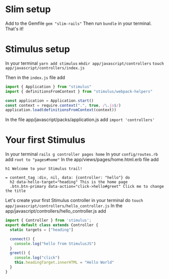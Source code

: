 # Slim setup

Add to the Gemfile
`gem "slim-rails"`
Then run `bundle` in your terminal. That's it!

# Stimulus setup

In your terminal
`yarn add stimulus`
`mkdir app/javascript/controllers`
`touch app/javascript/controllers/index.js`

Then in the `index.js` file add
```javascript
import { Application } from "stimulus"
import { definitionsFromContext } from "stimulus/webpack-helpers"

const application = Application.start()
const context = require.context(".", true, /\.js$/)
application.load(definitionsFromContext(context))
```

In the file app/javascript/packs/application.js add
`import 'controllers'`

# Your first Stimulus

In your terminal
`rails g controller pages home`
In your `config/routes.rb` add
`root to "pages#home"`
In the app/views/pages/home.html.erb file add
```
h1 Welcome to your Stimulus trail!

= content_tag :div, nil, data: {controller: "hello"} do
  h2 data-hello-target="heading" This is the home page
  .btn.btn-primary data-action="click->hello#greet" Click me to change the title
```
Let's create your first Stimulus controller in your terminal do
`touch app/javascript/controllers/hello_controller.js`
In the app/javascript/controllers/hello_controller.js add
```javascript
import { Controller } from 'stimulus';
export default class extends Controller {
  static targets = ["heading"]

  connect() {
    console.log("hello from StimulusJS")
  }
  greet() {
    console.log("click")
    this.headingTarget.innerHTML = "Hello World"
  }
}
```
